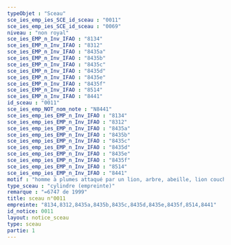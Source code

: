 ```yaml
---
typeObjet : "Sceau"
sce_ies_emp_ies_SCE_id_sceau : "0011"
sce_ies_emp_ies_SCE_id_sceau : "0069"
niveau : "non royal"
sce_ies_EMP_n_Inv_IFAO : "8134"
sce_ies_EMP_n_Inv_IFAO : "8312"
sce_ies_EMP_n_Inv_IFAO : "8435a"
sce_ies_EMP_n_Inv_IFAO : "8435b"
sce_ies_EMP_n_Inv_IFAO : "8435c"
sce_ies_EMP_n_Inv_IFAO : "8435d"
sce_ies_EMP_n_Inv_IFAO : "8435e"
sce_ies_EMP_n_Inv_IFAO : "8435f"
sce_ies_EMP_n_Inv_IFAO : "8514"
sce_ies_EMP_n_Inv_IFAO : "8441"
id_sceau : "0011"
sce_ies_emp_NOT_nom_note : "N8441"
sce_ies_emp_ies_EMP_n_Inv_IFAO : "8134"
sce_ies_emp_ies_EMP_n_Inv_IFAO : "8312"
sce_ies_emp_ies_EMP_n_Inv_IFAO : "8435a"
sce_ies_emp_ies_EMP_n_Inv_IFAO : "8435b"
sce_ies_emp_ies_EMP_n_Inv_IFAO : "8435c"
sce_ies_emp_ies_EMP_n_Inv_IFAO : "8435d"
sce_ies_emp_ies_EMP_n_Inv_IFAO : "8435e"
sce_ies_emp_ies_EMP_n_Inv_IFAO : "8435f"
sce_ies_emp_ies_EMP_n_Inv_IFAO : "8514"
sce_ies_emp_ies_EMP_n_Inv_IFAO : "8441"
motif : "homme à plumes attaqué par un lion, arbre, abeille, lion couchant,…"
type_sceau : "cylindre (empreinte)"
remarque : "=6747 de 1999"
title: sceau n°0011
empreinte: "8134,8312,8435a,8435b,8435c,8435d,8435e,8435f,8514,8441"
id_notice: 0011
layout: notice_sceau
type: sceau
partie: 1
---
```

